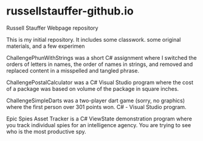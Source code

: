 # russellstauffer-github.io
Russell Stauffer Webpage repository

This is my initial repository. It includes some classwork. some original materials, and a few experimen

ChallengePhunWithStrings was a short C# assignment where I switched the orders of letters in names, the order of names in strings, and removed and replaced content in a misspelled and tangled phrase.

ChallengePostalCalculator was a C# Visual Studio program where the cost of a package was based on volume of the package in square inches.

ChallengeSimpleDarts was a two-player dart game (sorry, no graphics) where the first person over 301 points won. C# - Visual Studio program.

Epic Spies Asset Tracker is a C# ViewState demonstration program where you track individual spies for an intelligence agency. You are trying to see who is the most productive spy.


